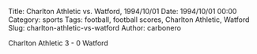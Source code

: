 Title: Charlton Athletic vs. Watford, 1994/10/01
Date: 1994/10/01 00:00
Category: sports
Tags: football, football scores, Charlton Athletic, Watford
Slug: charlton-athletic-vs-watford
Author: carbonero


Charlton Athletic 3 - 0 Watford
